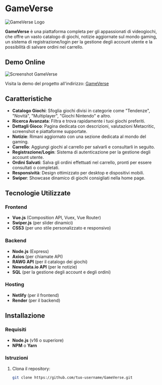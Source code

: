 # GameVerse

![GameVerse Logo](./path-to-your-logo/logo.png)

**GameVerse** è una piattaforma completa per gli appassionati di videogiochi, che offre un vasto catalogo di giochi, notizie aggiornate sul mondo gaming, un sistema di registrazione/login per la gestione degli account utente e la possibilità di salvare ordini nel carrello.

## Demo Online

![Screenshot GameVerse](https://gameversee.netlify.app/path-to-screenshot.jpg)

Visita la demo del progetto all'indirizzo: [GameVerse](https://gameversee.netlify.app/)

## Caratteristiche

- **Catalogo Giochi**: Sfoglia giochi divisi in categorie come "Tendenze", "Novità", "Multiplayer", "Giochi Nintendo" e altro.
- **Ricerca Avanzata**: Filtra e trova rapidamente i tuoi giochi preferiti.
- **Dettagli Gioco**: Pagina dedicata con descrizioni, valutazioni Metacritic, screenshot e piattaforme supportate.
- **Notizie**: Rimani aggiornato con una sezione dedicata al mondo del gaming.
- **Carrello**: Aggiungi giochi al carrello per salvarli e consultarli in seguito.
- **Registrazione/Login**: Sistema di autenticazione per la gestione degli account utente.
- **Ordini Salvati**: Salva gli ordini effettuati nel carrello, pronti per essere consultati o completati.
- **Responsività**: Design ottimizzato per desktop e dispositivi mobili.
- **Swiper**: Showcase dinamico di giochi consigliati nella home page.

## Tecnologie Utilizzate

### Frontend
- **Vue.js** (Composition API, Vuex, Vue Router)
- **Swiper.js** (per slider dinamici)
- **CSS3** (per uno stile personalizzato e responsivo)

### Backend
- **Node.js** (Express)
- **Axios** (per chiamate API)
- **RAWG API** (per il catalogo dei giochi)
- **Newsdata.io API** (per le notizie)
- **SQL** (per la gestione degli account e degli ordini)

### Hosting
- **Netlify** (per il frontend)
- **Render** (per il backend)

## Installazione

### Requisiti
- **Node.js** (v16 o superiore)
- **NPM** o **Yarn**

### Istruzioni
1. Clona il repository:
   ```bash
   git clone https://github.com/tuo-username/GameVerse.git

 
